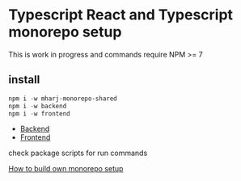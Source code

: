 # Typescript React and Typescript monorepo setup

This is work in progress and commands require NPM >= 7 

## install
```powershell
npm i -w mharj-monorepo-shared
npm i -w backend
npm i -w frontend
```

- [Backend](./backend/README.md)
- [Frontend](./frontend/README.md)

check package scripts for run commands

[How to build own monorepo setup](./HowTo.md)